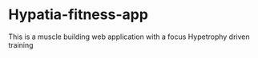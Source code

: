 # Hypatia-fitness-app
This is a muscle building web application with a focus Hypetrophy driven training
